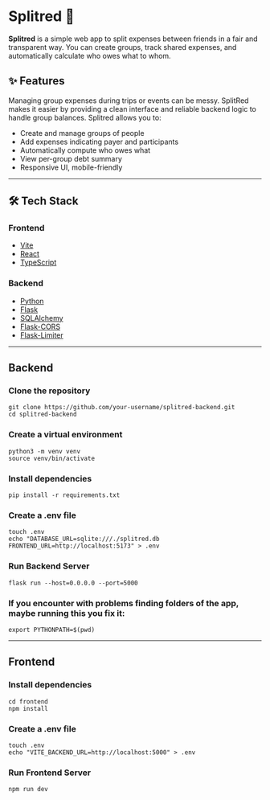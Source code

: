 # Splitred 💸
**Splitred** is a simple web app to split expenses between friends in a fair and transparent way. You can create groups, track shared expenses, and automatically calculate who owes what to whom.

## ✨ Features

Managing group expenses during trips or events can be messy. SplitRed makes it easier by providing a clean interface and reliable backend logic to handle group balances. Splitred allows you to:

 - Create and manage groups of people
 - Add expenses indicating payer and participants
 - Automatically compute who owes what
 - View per-group debt summary
 - Responsive UI, mobile-friendly

---

## 🛠️ Tech Stack

### Frontend
- [Vite](https://vitejs.dev/)
- [React](https://reactjs.org/)
- [TypeScript](https://www.typescriptlang.org/)

### Backend
- [Python](https://www.python.org/)
- [Flask](https://flask.palletsprojects.com/)
- [SQLAlchemy](https://www.sqlalchemy.org/)
- [Flask-CORS](https://flask-cors.readthedocs.io/)
- [Flask-Limiter](https://flask-limiter.readthedocs.io/)

---

## Backend

### Clone the repository
```
git clone https://github.com/your-username/splitred-backend.git
cd splitred-backend
```

### Create a virtual environment
```
python3 -m venv venv
source venv/bin/activate
```

### Install dependencies
```
pip install -r requirements.txt
```

### Create a .env file
```
touch .env
echo "DATABASE_URL=sqlite:///./splitred.db
FRONTEND_URL=http://localhost:5173" > .env
```

### Run Backend Server
```
flask run --host=0.0.0.0 --port=5000
```

### If you encounter with problems finding folders of the app, maybe running this you fix it:
```
export PYTHONPATH=$(pwd)
```

---

## Frontend

### Install dependencies
```
cd frontend
npm install
```

### Create a .env file
```
touch .env
echo "VITE_BACKEND_URL=http://localhost:5000" > .env
```

### Run Frontend Server
```
npm run dev
```
